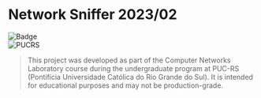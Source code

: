 # Network Sniffer 2023/02

![Badge](https://img.shields.io/badge/Educational-blue?style=for-the-badge&logo=academia) \
![PUCRS](https://img.shields.io/badge/Made%20at-PUCRS-blue?style=flat-square&logo=bookstack&logoColor=white)


> This project was developed as part of the Computer Networks Laboratory course during the undergraduate program at PUC-RS (Pontifícia Universidade Católica do Rio Grande do Sul). It is intended for educational purposes and may not be production-grade.
